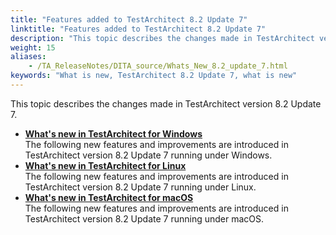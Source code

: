 ```yaml
--- 
title: "Features added to TestArchitect 8.2 Update 7"
linktitle: "Features added to TestArchitect 8.2 Update 7"
description: "This topic describes the changes made in TestArchitect version 8.2 Update 7."
weight: 15
aliases: 
    - /TA_ReleaseNotes/DITA_source/Whats_New_8.2_update_7.html
keywords: "What is new, TestArchitect 8.2 Update 7, what is new"
---
```


This topic describes the changes made in TestArchitect version 8.2 Update 7.

-   **[What's new in TestArchitect for Windows](/user-guide/version-history/features-added-to-testarchitect-8-2-update-7/windows)**  
The following new features and improvements are introduced in TestArchitect version 8.2 Update 7 running under Windows.
-   **[What's new in TestArchitect for Linux](/user-guide/version-history/features-added-to-testarchitect-8-2-update-7/linux)**  
The following new features and improvements are introduced in TestArchitect version 8.2 Update 7 running under Linux.
-   **[What's new in TestArchitect for macOS](/user-guide/version-history/features-added-to-testarchitect-8-2-update-7/macos)**  
The following new features and improvements are introduced in TestArchitect version 8.2 Update 7 running under macOS.




